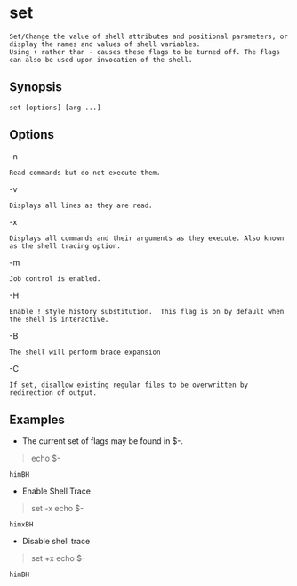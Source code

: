 # set

    Set/Change the value of shell attributes and positional parameters, or display the names and values of shell variables.
    Using + rather than - causes these flags to be turned off. The flags can also be used upon invocation of the shell.

## Synopsis

`set [options] [arg ...]`

## Options

-n

    Read commands but do not execute them.
-v

    Displays all lines as they are read.
-x

    Displays all commands and their arguments as they execute. Also known as the shell tracing option.
-m

    Job control is enabled.
-H

    Enable ! style history substitution.  This flag is on by default when the shell is interactive.
-B

    The shell will perform brace expansion
-C

    If set, disallow existing regular files to be overwritten by redirection of output.

## Examples

* The current set of flags may be found in $-.

> echo $-

    himBH

* Enable Shell Trace

> set -x
> echo $-

    himxBH

* Disable shell trace

> set +x
> echo $-

    himBH
